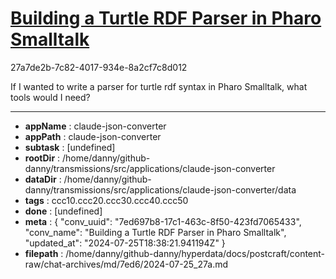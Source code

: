 # [Building a Turtle RDF Parser in Pharo Smalltalk](https://claude.ai/chat/7ed697b8-17c1-463c-8f50-423fd7065433)

27a7de2b-7c82-4017-934e-8a2cf7c8d012

If I wanted to write a parser for turtle rdf syntax in Pharo Smalltalk, what tools would I need?

---

* **appName** : claude-json-converter
* **appPath** : claude-json-converter
* **subtask** : [undefined]
* **rootDir** : /home/danny/github-danny/transmissions/src/applications/claude-json-converter
* **dataDir** : /home/danny/github-danny/transmissions/src/applications/claude-json-converter/data
* **tags** : ccc10.ccc20.ccc30.ccc40.ccc50
* **done** : [undefined]
* **meta** : {
  "conv_uuid": "7ed697b8-17c1-463c-8f50-423fd7065433",
  "conv_name": "Building a Turtle RDF Parser in Pharo Smalltalk",
  "updated_at": "2024-07-25T18:38:21.941194Z"
}
* **filepath** : /home/danny/github-danny/hyperdata/docs/postcraft/content-raw/chat-archives/md/7ed6/2024-07-25_27a.md